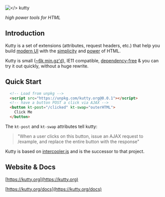 ![</> kutty](https://github.com/bigskysoftware/kutty/raw/master/www/img/kutty_logo.1.png "high power tools for HTML")

*high power tools for HTML*

## Introduction

Kutty is a set of extensions (attributes, request headers, etc.) that help you build 
[modern UI](/examples) with the [simplicity](https://en.wikipedia.org/wiki/HATEOAS) and 
[power](https://www.ics.uci.edu/~fielding/pubs/dissertation/rest_arch_style.htm) of HTML. 

Kutty is small ([~6k min.gz'd](https://unpkg.com/kutty.org/dist/)), IE11 compatible, [dependency-free](https://github.com/bigskysoftware/kutty/blob/master/package.json) 
& you can try it out quickly, without a huge rewrite.

## Quick Start

```html
  <!-- Load from unpkg -->
  <script src="https://unpkg.com/kutty.org@0.0.1"></script>
  <!-- have a button POST a click via AJAX -->
  <button kt-post="/clicked" kt-swap="outerHTML">
    Click Me
  </button>
```

The `kt-post` and `kt-swap` attributes tell kutty:

> "When a user clicks on this button, issue an AJAX request to /example, and replace the entire button with the response"

Kutty is based on [intercooler.js](http://intercoolerjs.org) and is the successor to that project.

## Website & Docs

[https://kutty.org](https://kutty.org)

[https://kutty.org/docs](https://kutty.org/docs)